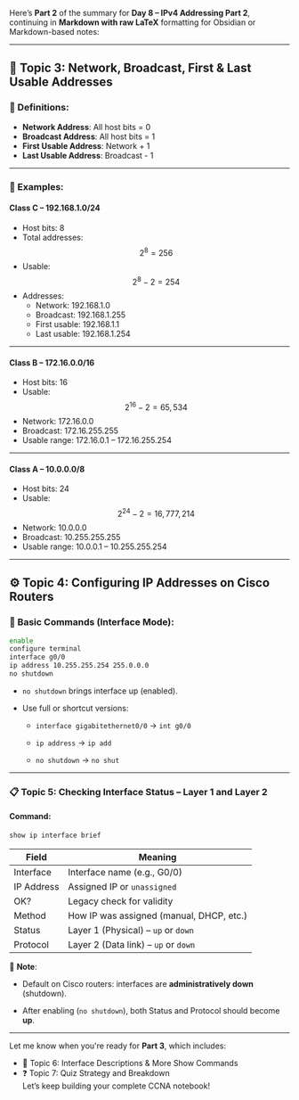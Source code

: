 Here’s **Part 2** of the summary for **Day 8 – IPv4 Addressing Part 2**, continuing in **Markdown with raw LaTeX** formatting for Obsidian or Markdown-based notes:

---


## 🧩 Topic 3: Network, Broadcast, First & Last Usable Addresses

### 🧠 Definitions:

- **Network Address**: All host bits = 0  
- **Broadcast Address**: All host bits = 1  
- **First Usable Address**: Network + 1  
- **Last Usable Address**: Broadcast - 1  

---

### 🧮 Examples:

#### Class C – 192.168.1.0/24  
- Host bits: 8  
- Total addresses:  
  $$
  2^8 = 256
  $$  
- Usable:  
  $$
  2^8 - 2 = 254
  $$  
- Addresses:  
  - Network: 192.168.1.0  
  - Broadcast: 192.168.1.255  
  - First usable: 192.168.1.1  
  - Last usable: 192.168.1.254

---

#### Class B – 172.16.0.0/16  
- Host bits: 16  
- Usable:  
  $$
  2^{16} - 2 = 65,534
  $$  
- Network: 172.16.0.0  
- Broadcast: 172.16.255.255  
- Usable range: 172.16.0.1 – 172.16.255.254

---

#### Class A – 10.0.0.0/8  
- Host bits: 24  
- Usable:  
  $$
  2^{24} - 2 = 16,777,214
  $$  
- Network: 10.0.0.0  
- Broadcast: 10.255.255.255  
- Usable range: 10.0.0.1 – 10.255.255.254

---

## ⚙️ Topic 4: Configuring IP Addresses on Cisco Routers

### 🔧 Basic Commands (Interface Mode):





```bash
enable
configure terminal
interface g0/0
ip address 10.255.255.254 255.0.0.0
no shutdown
````

- `no shutdown` brings interface up (enabled).
    
- Use full or shortcut versions:
    
    - `interface gigabitethernet0/0` → `int g0/0`
        
    - `ip address` → `ip add`
        
    - `no shutdown` → `no shut`
        

---

### 📋 Topic 5: Checking Interface Status – Layer 1 and Layer 2

#### Command:

```bash
show ip interface brief
```

|Field|Meaning|
|---|---|
|Interface|Interface name (e.g., G0/0)|
|IP Address|Assigned IP or `unassigned`|
|OK?|Legacy check for validity|
|Method|How IP was assigned (manual, DHCP, etc.)|
|Status|Layer 1 (Physical) – `up` or `down`|
|Protocol|Layer 2 (Data link) – `up` or `down`|

🧠 **Note**:

- Default on Cisco routers: interfaces are **administratively down** (shutdown).
    
- After enabling (`no shutdown`), both Status and Protocol should become **up**.
    

---

Let me know when you're ready for **Part 3**, which includes:
- 📎 Topic 6: Interface Descriptions & More Show Commands  
- ❓ Topic 7: Quiz Strategy and Breakdown  
Let’s keep building your complete CCNA notebook!
